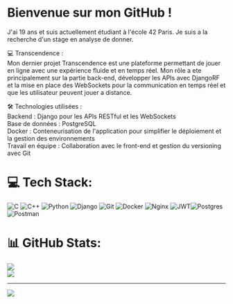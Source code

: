 # Bienvenue sur mon GitHub !
J'ai 19 ans et suis actuellement étudiant à l'école 42 Paris. Je suis a la recherche d'un stage en analyse de donner.

💻 Transcendence : <br/>
Mon dernier projet Transcendence est une plateforme permettant de jouer en ligne avec une expérience fluide et en temps réel. Mon rôle a ete principalement sur la partie back-end, développer les APIs avec DjangoRF et la mise en place des WebSockets pour la communication en temps réel et que les utilisateur peuvent jouer a distance.

🛠️ Technologies utilisées : <br/>
Backend : Django pour les APIs RESTful et les WebSockets<br/>
Base de données : PostgreSQL<br/>
Docker : Conteneurisation de l'application pour simplifier le déploiement et la gestion des environnements<br/>
Travail en équipe : Collaboration avec le front-end et gestion du versioning avec Git<br/>

# 💻 Tech Stack:
![C](https://img.shields.io/badge/c-%2300599C.svg?style=for-the-badge&logo=c&logoColor=white) ![C++](https://img.shields.io/badge/c++-%2300599C.svg?style=for-the-badge&logo=c%2B%2B&logoColor=white) ![Python](https://img.shields.io/badge/python-3670A0?style=for-the-badge&logo=python&logoColor=ffdd54) ![Django](https://img.shields.io/badge/django-%23092E20.svg?style=for-the-badge&logo=django&logoColor=white) ![Git](https://img.shields.io/badge/git-%23F05033.svg?style=for-the-badge&logo=git&logoColor=white) ![Docker](https://img.shields.io/badge/docker-%230db7ed.svg?style=for-the-badge&logo=docker&logoColor=white) ![Nginx](https://img.shields.io/badge/nginx-%23009639.svg?style=for-the-badge&logo=nginx&logoColor=white) ![JWT](https://img.shields.io/badge/JWT-black?style=for-the-badge&logo=JSON%20web%20tokens)![Postgres](https://img.shields.io/badge/postgres-%23316192.svg?style=for-the-badge&logo=postgresql&logoColor=white) ![Postman](https://img.shields.io/badge/Postman-FF6C37?style=for-the-badge&logo=postman&logoColor=white)

# 📊 GitHub Stats:
![](https://github-readme-stats.vercel.app/api?username=ThomasIBurtin&theme=radical&hide_border=true&include_all_commits=false&count_private=false)<br/>
![](https://github-readme-streak-stats.herokuapp.com/?user=ThomasIBurtin&theme=radical&hide_border=true)<br/>

---
[![](https://visitcount.itsvg.in/api?id=ThomasIBurtin&icon=0&color=0)](https://visitcount.itsvg.in)

<!-- Proudly created with GPRM ( https://gprm.itsvg.in ) -->
